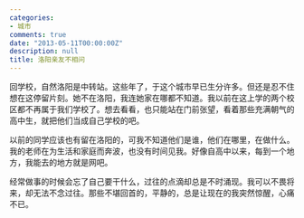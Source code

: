 ```yaml
---
categories:
- 城市
comments: true
date: "2013-05-11T00:00:00Z"
description: null
title: 洛阳亲友不相问
---
```

回学校，自然洛阳是中转站。这些年了，于这个城市早已生分许多。但还是忍不住想在这停留片刻。她不在洛阳，我连她家在哪都不知道。我以前在这上学的两个校区都不再属于我们学校了。想去看看，也只能站在门前张望，看着那些充满朝气的高中生，就把他们当成自己学校的吧。

以前的同学应该也有留在洛阳的，可我不知道他们是谁，他们在哪里，在做什么。我的老师在为生活和家庭而奔波，也没有时间见我。好像自高中以来，每到一个地方，我能去的地方就是网吧。

经常做事的时候会忘了自己要干什么，过往的点滴却总是不时涌现。我可以不畏将来，却无法不念过往。那些不堪回首的，平静的，总是让现在的我突然惊醒，心痛不已。
